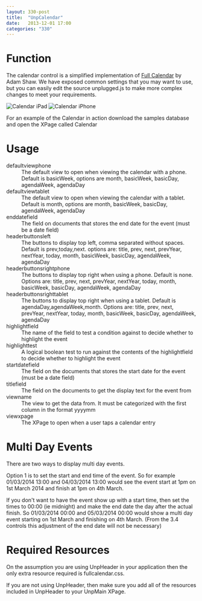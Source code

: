 ```yaml
---
layout: 330-post
title:  "UnpCalendar"
date:   2013-12-01 17:00
categories: "330"
---
```


# Function
The calendar control is a simplified implementation of [Full Calendar](http://arshaw.com/fullcalendar/) by Adam Shaw. We have exposed common settings that you may want to use, but you can easily edit the source unplugged.js to make more complex changes to meet your requirements.

![Calendar iPad](http://teamstudio.s3.amazonaws.com/images/tablet-calendar.png)
![Calendar iPhone](http://teamstudio.s3.amazonaws.com/images/phone-calendar.png)


For an example of the Calendar in action download the samples database and open the XPage called Calendar

# Usage

<dl class="dl-horizontal">
	<dt>defaultviewphone</dt><dd>The default view to open when viewing the calendar with a phone. Default is basicWeek, options are month, basicWeek, basicDay, agendaWeek, agendaDay</dd>
	<dt>defaultviewtablet</dt><dd>The default view to open when viewing the calendar with a tablet. Default is month, options are month, basicWeek, basicDay, agendaWeek, agendaDay</dd>
	<dt>enddatefield</dt><dd>The field on documents that stores the end date for the event (must be a date field)</dd>
	<dt>headerbuttonsleft</dt><dd>The buttons to display top left, comma separated without spaces. Default is prev,today,next. options are: title, prev, next, prevYear, nextYear, today, month, basicWeek, basicDay, agendaWeek, agendaDay</dd>
	<dt>headerbuttonsrightphone</dt><dd>The buttons to display top right when using a phone. Default is none. Options are: title, prev, next, prevYear, nextYear, today, month, basicWeek, basicDay, agendaWeek, agendaDay</dd>
	<dt>headerbuttonsrighttablet</dt><dd>The buttons to display top right when using a tablet. Default is agendaDay,agendaWeek,month. Options are: title, prev, next, prevYear, nextYear, today, month, basicWeek, basicDay, agendaWeek, agendaDay</dd>
	<dt>highlightfield</dt><dd>The name of the field to test a condition against to decide whether to highlight the event</dd>
	<dt>highlighttest</dt><dd>A logical boolean test to run against the contents of the highlightfield to decide whether to highlight the event</dd>
	<dt>startdatefield</dt><dd>The field on the documents that stores the start date for the event (must be a date field)</dd>
	<dt>titlefield</dt><dd>The field on the documents to get the display text for the event from</dd>
	<dt>viewname</dt><dd>The view to get the data from. It must be categorized with the first column in the format yyyymm</dd>
	<dt>viewxpage</dt><dd>The XPage to open when a user taps a calendar entry</dd>
</dl>

<script src="https://gist.github.com/whitemx/906050275af37eab6f8b.js"></script>

# Multi Day Events
There are two ways to display multi day events.

Option 1 is to set the start and end time of the event. So for example 01/03/2014 13:00 and 04/03/2014 13:00 would see the event start at 1pm on 1st March 2014 and finish at 1pm on 4th March.

If you don't want to have the event show up with a start time, then set the times to 00:00 (ie midnight) and make the end date the day after the actual finish. So 01/03/2014 00:00 and 05/03/2014 00:00 would show a multi day event starting on 1st March and finishing on 4th March. (From the 3.4 controls this adjustment of the end date will not be necessary)

# Required Resources
On the assumption you are using UnpHeader in your application then the only extra resource required is fullcalendar.css.

If you are not using UnpHeader, then make sure you add all of the resources included in UnpHeader to your UnpMain XPage.

